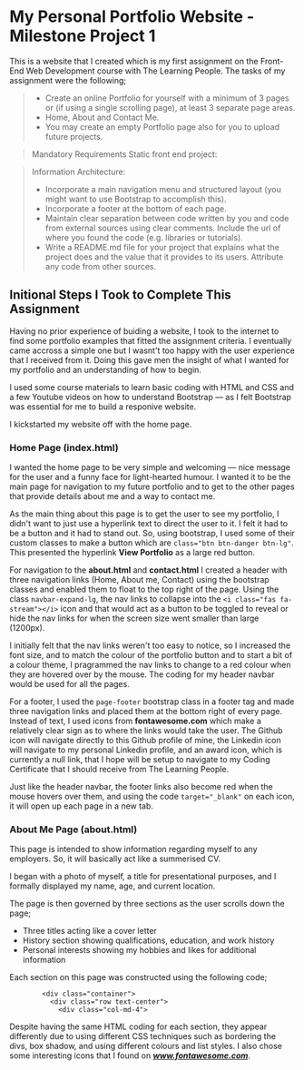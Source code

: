 # My Personal Portfolio Website - Milestone Project 1

This is a website that I created which is my first assignment on the Front-End Web Development course with The Learning People. The tasks of my assignment were the following;

>-	Create an online Portfolio for yourself with a minimum of 3 pages or (if using a 
>single scrolling page), at least 3 separate page areas.
>-	 Home,  About and Contact Me. 
>-	You may create an empty Portfolio page also for you to upload future projects. 

>Mandatory Requirements Static front end project: 

>Information Architecture:
>-	Incorporate a main navigation menu and structured layout (you might want to use Bootstrap to accomplish this). 
>-	Incorporate a footer at the bottom of each page.
>-	Maintain clear separation between code written by you and code from external sources using clear comments. Include the url of where you found the code (e.g. libraries or tutorials).
>-	Write a README.md file for your project that explains what the project does and the value that it provides to its users. Attribute any code from other sources. 

## Initional Steps I Took to Complete This Assignment

Having no prior experience of buiding a website, I took to the internet to find some portfolio examples that fitted the assignment criteria. 
I eventually came accross a simple one but I wasnt't too happy with the user experience that I received from it. Doing this gave men the insight of what I wanted for my portfolio and an understanding of how to begin.

I used some course materials to learn basic coding with HTML and CSS and a few Youtube videos on how to understand Bootstrap — as I felt Bootstrap was essential for me to build a responive website.

I kickstarted my website off with the home page.

### Home Page (index.html)

I wanted the home page to be very simple and welcoming — nice message for the user and a funny face for light-hearted humour. I wanted it to be the main page for navigation to my future portfolio and to get to the other pages that provide details about me and a way to contact me.

As the main thing about this page is to get the user to see my portfolio, I didn't want to just use a hyperlink text to direct the user to it. I felt it had to be a button and it had to stand out. So, using bootstrap, I used some of their custom classes to make a button which are `class="btn btn-danger btn-lg"`. This presented the hyperlink **View Portfolio** as a large red button.

For navigation to the **about.html** and **contact.html** I created a header with three navigation links (Home, About me, Contact) using the bootstrap classes and enabled them to float to the top right of the page. Using the class `navbar-expand-lg`, the nav links to collapse into the `<i class="fas fa-stream"></i>` icon and that would act as a button to be toggled to reveal or hide the nav links for when the screen size went smaller than large (1200px).

I initially felt that the nav links weren't too easy to notice, so I increased the font size, and to match the colour of the portfolio button and to start a bit of a colour theme, I pragrammed the nav links to change to a red colour when they are hovered over by the mouse.
The coding for my header navbar would be used for all the pages.

For a footer, I used the `page-footer` bootstrap class in a footer tag and made three navigation links and placed them at the bottom right of every page. Instead of text, I used icons from **fontawesome.com** which make a relatively clear sign as to where the links would take the user. The Github icon will navigate directly to this Github profile of mine, the Linkedin icon will navigate to my personal Linkedin profile, and an award icon, which is currently a null link, that I hope will be setup to navigate to my Coding Certificate that I should receive from The Learning People.

Just like the header navbar, the footer links also become red when the mouse hovers over them, and using the code `target="_blank"` on each icon, it will open up each page in a new tab.

### About Me Page (about.html)

This page is intended to show information regarding myself to any employers. So, it will basically act like a summerised CV.

I began with a photo of myself, a title for presentational purposes, and I formally displayed my name, age, and current location.

The page is then governed by three sections as the user scrolls down the page;

- Three titles acting like a cover letter
- History section showing qualifications, education, and work history
- Personal interests showing my hobbies and likes for additional information

Each section on this page was constructed using the following code;

```
        <div class="container">
          <div class="row text-center">
            <div class="col-md-4">

```
Despite having the same HTML coding for each section, they appear differently due to using different CSS techniques such as bordering the divs, box shadow, and using different colours and list styles. I also chose some interesting icons that I found on ***www.fontawesome.com***.

